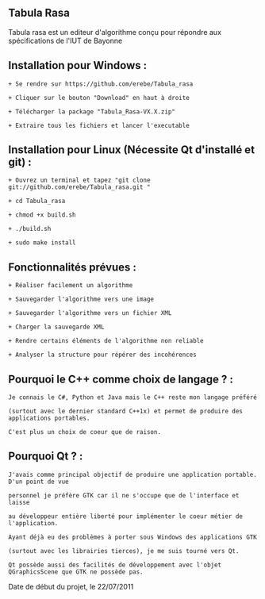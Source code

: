 Tabula Rasa
-----------

Tabula rasa est un editeur d'algorithme conçu pour répondre aux spécifications de l'IUT de Bayonne

Installation pour Windows :
---------------------------

	+ Se rendre sur https://github.com/erebe/Tabula_rasa
	
    + Cliquer sur le bouton "Download" en haut à droite
	
    + Télécharger la package "Tabula_Rasa-VX.X.zip"
	
    + Extraire tous les fichiers et lancer l'executable


Installation pour Linux (Nécessite Qt d'installé et git) :
----------------------------------------------------------
	
    + Ouvrez un terminal et tapez "git clone git://github.com/erebe/Tabula_rasa.git "
	
    + cd Tabula_rasa
	
    + chmod +x build.sh
	
    + ./build.sh
	
    + sudo make install


Fonctionnalités prévues :
-------------------------	

    + Réaliser facilement un algorithme
	
    + Sauvegarder l'algorithme vers une image
	
    + Sauvegarder l'algorithme vers un fichier XML
	
    + Charger la sauvegarde XML
	
    + Rendre certains éléments de l'algorithme non reliable
	
    + Analyser la structure pour répérer des incohérences



Pourquoi le C++ comme choix de langage ? :
------------------------------------------
	Je connais le C#, Python et Java mais le C++ reste mon langage préféré
	
    (surtout avec le dernier standard C++1x) et permet de produire des applications portables.
	
    C'est plus un choix de coeur que de raison.


Pourquoi Qt ? :
--------------	
    J'avais comme principal objectif de produire une application portable. D'un point de vue 
	
    personnel je préfère GTK car il ne s'occupe que de l'interface et laisse
	
    au développeur entière liberté pour implémenter le coeur métier de l'application.
	
    Ayant déjà eu des problèmes à porter sous Windows des applications GTK 
	
    (surtout avec les librairies tierces), je me suis tourné vers Qt.
	
    Qt possède aussi des facilités de développement avec l'objet QGraphicsScene que GTK ne possède pas.





Date de début du projet, le 22/07/2011
